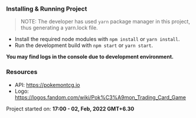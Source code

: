 ### Installing & Running Project

> NOTE: The developer has used `yarn` package manager in this project, thus generating a yarn.lock file.

- Install the required node modules with `npm install` or `yarn install`.
- Run the development build with `npm start` or `yarn start`.

**You may find logs in the console due to development environment.**

### Resources

- API: <https://pokemontcg.io>
- Logo: <https://logos.fandom.com/wiki/Pok%C3%A9mon_Trading_Card_Game>

Project started on: **17:00 - 02, Feb, 2022 GMT+6.30**
